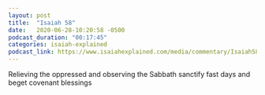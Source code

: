 ```yaml
---
layout: post
title:  "Isaiah 58"
date:   2020-06-28-10:20:58 -0500
podcast_duration: "00:17:45"
categories: isaiah-explained
podcast_link: https://www.isaiahexplained.com/media/commentary/Isaiah58.mp3
---
```

Relieving the oppressed and observing the Sabbath sanctify fast days and beget covenant blessings
